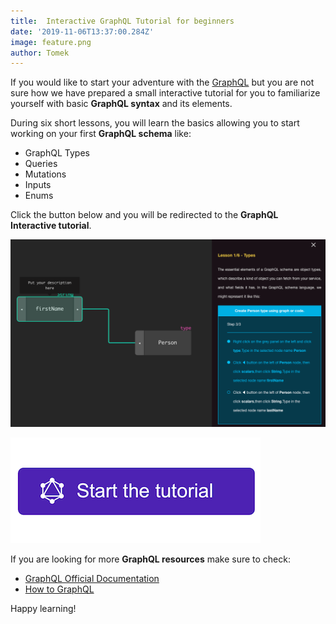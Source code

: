```yaml
---
title:  Interactive GraphQL Tutorial for beginners
date: '2019-11-06T13:37:00.284Z'
image: feature.png
author: Tomek
---
```



If you would like to start your adventure with the [GraphQL](https://graphql.org/) but you are not sure how we have prepared a small interactive tutorial for you to familiarize yourself with basic **GraphQL syntax** and its elements.

During six short lessons, you will learn the basics allowing you to start working on your first **GraphQL schema** like:
- GraphQL Types
- Queries
- Mutations
- Inputs
- Enums

Click the button below and you will be redirected to the **GraphQL Interactive tutorial**.

[![GraphQL Tutorial](tutorial.png)](https://app.graphqleditor.com/?category=tutorial&visibleMenu=code)


[![GraphQL Tutorial](button.png)](https://app.graphqleditor.com/?category=tutorial&visibleMenu=code)

If you are looking for more **GraphQL resources** make sure to check:
- [GraphQL Official Documentation](https://graphql.org/learn/)
- [How to GraphQL](https://www.howtographql.com/)

Happy learning!




